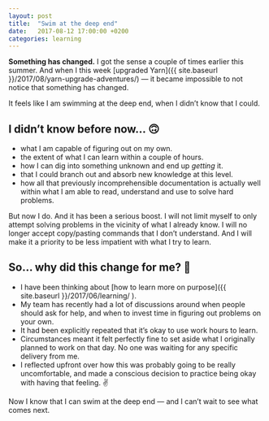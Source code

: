 ```yaml
---
layout: post
title:  "Swim at the deep end"
date:   2017-08-12 17:00:00 +0200
categories: learning
---
```


**Something has changed.** I got the sense a couple of times earlier this summer. And when I this week [upgraded Yarn]({{ site.baseurl }}/2017/08/yarn-upgrade-adventures/) — it became impossible to not notice that something has changed.

It feels like I am swimming at the deep end, when I didn’t know that I could.

## I didn’t know before now… 🙃

* what I am capable of figuring out on my own.
* the extent of what I can learn within a couple of hours.
* how I can dig into something unknown and end up *getting* it.
* that I could branch out and absorb new knowledge at this level.
* how all that previously incomprehensible documentation is actually well within what I am able to read, understand and use to solve hard problems.

But now I do. And it has been a serious boost. I will not limit myself to only attempt solving problems in the vicinity of what I already know. I will no longer accept copy/pasting commands that I don’t understand. And I will make it a priority to be less impatient with what I try to learn.

## So… why did this change for me? 🤔

* I have been thinking about [how to learn more on purpose]({{ site.baseurl }}/2017/06/learning/
).
* My team has recently had a lot of discussions around when people should ask for help, and when to invest time in figuring out problems on your own.
* It had been explicitly repeated that it’s okay to use work hours to learn.
* Circumstances meant it felt perfectly fine to set aside what I originally planned to work on that day. No&nbsp;one was waiting for any specific delivery from me.
* I reflected upfront over how this was probably going to be really uncomfortable, and made a conscious decision to practice being okay with having that feeling. ✌️

Now I know that I can swim at the deep end — and I can’t wait to see what comes next.
